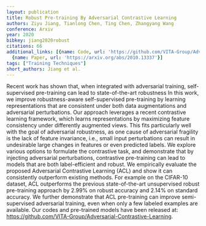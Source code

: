 ```yaml
---
layout: publication
title: Robust Pre-training By Adversarial Contrastive Learning
authors: Ziyu Jiang, Tianlong Chen, Ting Chen, Zhangyang Wang
conference: Arxiv
year: 2020
bibkey: jiang2020robust
citations: 66
additional_links: [{name: Code, url: 'https://github.com/VITA-Group/Adversarial-Contrastive-Learning'},
  {name: Paper, url: 'https://arxiv.org/abs/2010.13337'}]
tags: ["Training Techniques"]
short_authors: Jiang et al.
---
```

Recent work has shown that, when integrated with adversarial training,
self-supervised pre-training can lead to state-of-the-art robustness In this
work, we improve robustness-aware self-supervised pre-training by learning
representations that are consistent under both data augmentations and
adversarial perturbations. Our approach leverages a recent contrastive learning
framework, which learns representations by maximizing feature consistency under
differently augmented views. This fits particularly well with the goal of
adversarial robustness, as one cause of adversarial fragility is the lack of
feature invariance, i.e., small input perturbations can result in undesirable
large changes in features or even predicted labels. We explore various options
to formulate the contrastive task, and demonstrate that by injecting
adversarial perturbations, contrastive pre-training can lead to models that are
both label-efficient and robust. We empirically evaluate the proposed
Adversarial Contrastive Learning (ACL) and show it can consistently outperform
existing methods. For example on the CIFAR-10 dataset, ACL outperforms the
previous state-of-the-art unsupervised robust pre-training approach by 2.99% on
robust accuracy and 2.14% on standard accuracy. We further demonstrate that ACL
pre-training can improve semi-supervised adversarial training, even when only a
few labeled examples are available. Our codes and pre-trained models have been
released at: https://github.com/VITA-Group/Adversarial-Contrastive-Learning.
